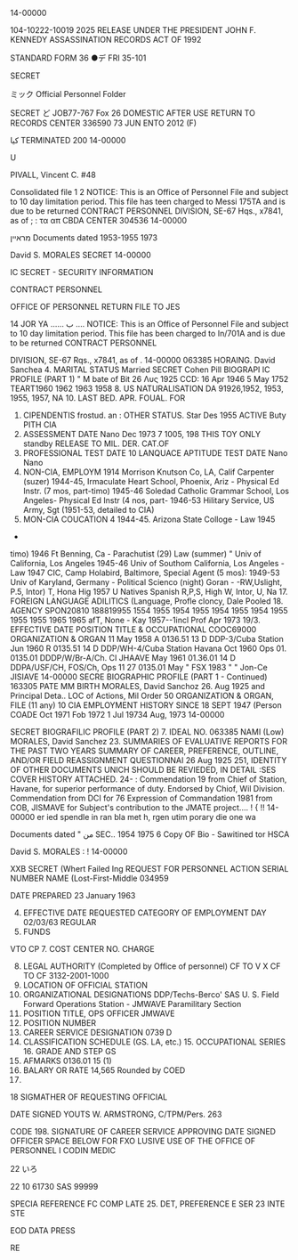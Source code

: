 14-00000

104-10222-10019 2025 RELEASE UNDER THE PRESIDENT JOHN F. KENNEDY ASSASSINATION RECORDS ACT OF 1992

STANDARD FORM 36
●デ
FRI
35-101

SECRET

ミック
Official Personnel Folder

SECRET
ど
JOB77-767 Fox 26
DOMESTIC AFTER USE
RETURN TO RECORDS CENTER
336590
73 JUN ENTO
2012
(F)

کیا
TERMINATED
200
14-00000

U

PIVALL, Vincent C. #48

Consolidated file
1
2
NOTICE: This is an Office of Personnel File and subject to 10 day limitation period. This file has teen charged to Messi 175TA and is due to be returned CONTRACT PERSONNEL DIVISION, SE-67 Hqs., x7841, as of
;
:
τα απ
CBDA CENTER
304536
14-00000

מראיין
Documents dated 1953-1955
1973

David S. MORALES
SECRET
14-00000

IC
SECRET - SECURITY INFORMATION

CONTRACT PERSONNEL

OFFICE OF PERSONNEL
RETURN FILE TO JES

14
JOR
YA
......
ب
....
NOTICE: This is an Office of Personnel File and subject to 10 day limitation period. This file has been charged to In/701A and is due to be returned CONTRACT PERSONNEL

DIVISION, SE-67 Rqs., x7841, as of
.
14-00000
063385
HORAING. David Sanchea
4. MARITAL STATUS
Married
SECRET
Cohen Pill
BIOGRAPI IC PROFILE (PART 1)
"
M
bate of Bit
26 Λυς 1925 CCD: 16 Apr 1946
5 May 1752
TEART1960 1962 1963 1958 8. US NATURALISATION DA
91926,1952, 1953, 1955, 1957, NA
10. LAST BED. APR. FOUAL. FOR
1. CIPENDENTIS
frostud. an
:
OTHER STATUS.
Star
Des 1955
ACTIVE Buty
PITH CIA
14. ASSESSMENT DATE
Nano
Dec 1973
7
1005, 198
THIS TOY ONLY standby
RELEASE TO
MIL. DER.
CAT.OF
13. PROFESSIONAL TEST DATE 10 LANQUACE APTITUDE TEST DATE
Nano
Nano
14. NON-CIA, EMPLOYM 1914 Morrison Knutson Co, LA, Calif Carpenter (suzer)
1944-45, Irmaculate Heart School, Phoenix, Ariz - Physical Ed Instr. (7 mos, part-timo)
1945-46 Soledad Catholic Grammar School, Los Angeles- Physical Ed Instr (4 nos, part-
1946-53 Hilitary Service, US Army, Sgt (1951-53, detailed to CIA)
18. MON-CIA COUCATION
4
1944-45. Arizona State Colloge - Law
1945
-
timo)
1946 Ft Benning, Ca - Parachutist (29)
Law (summer)
"
Univ of California, Los Angeles
1945-46 Univ of Southom California, Los Angeles - Law
1947 CIC, Camp Holabird, Baltimore, Special Agent (5 mos):
1949-53 Univ of Karyland, Germany - Political Scienco (night)
Goran - -RW,Uslight, P.5, Intor) T, Hona Hig 1957
U Natives
Spanish R,P,S, High W, Intor, U, Na
17. FOREIGN
LANGUAGE
ADILITICS
(Language, Profle
cloncy, Dale Pooled
18. AGENCY SPON20810 188819955
1554
1955
1954
1955
1954
1955
1954
1955
1955
1955
1965
1965
afT, None - Kay 1957--1incl
Prof Apr 1973
19/3.
EFFECTIVE DATE POSITION TITLE & OCCUPATIONAL COOC69000 ORGANIZATION & ORGAN
11
May 1958
A
0136.51
13 D DDP-3/Cuba Station
Jun 1960 R
0135.51
14 D DDP/WH-4/Cuba Station
Havana
Oct 1960 Ops 01.
0135.01
DDDP/W/Br-A/Ch. CI
JHAAVE
May 1961
01.36.01
14 D DDPA/USF/CH, FOS/Ch, Ops
11
27
0135.01
May
"
FSX 1983
"
"
Jon-Ce
JISIAVE
14-00000
SECRE
BIOGRAPHIC PROFILE (PART 1 - Continued)
163305
PATE MM BIRTH
MORALES, David Sanchoz
26. Aug 1925
and Principal Deta..
LOC
of Actions, Mil
Order
50 ORGANIZATION & ORGAN, FILE (11 any)
10
CIA EMPLOYMENT HISTORY SINCE 18 SEPT 1947 (Person
COADE
Oct 1971
Fob 1972
1
Jul 19734
Aug, 1973
14-00000

SECRET
BIOGRAFILIC PROFILE (PART 2)
7. IDEAL NO.
063385
NAMI (Low)
MORALES, David Sanchez
23. SUMMARIES OF EVALUATIVE REPORTS FOR THE PAST TWO YEARS
SUMMARY OF CAREER, PREFERENCE, OUTLINE, AND/OR FIELD REASSIGNMENT QUESTIONNAI
26 Aug 1925
251, IDENTITY OF OTHER DOCUMENTS UNICH SHOULD BE REVIEDED, IN DETAIL
:SES COVER HISTORY ATTACHED.
24-
:
Commendation 19 from Chief of Station, Havane, for superior performance of duty.
Endorsed by Chiof, Wil Division.
Commendation from DCI for
76
Expression of Commandation 1981 from COB, JISMAVE for Subject's contribution to the
JMATE project....
!
{
!!
14-00000
er ied spendle in ran bla met h, rgen utim porary die one wa

Documents dated
"
من
SEC..
1954
1975
6
Copy
OF Bio - Sawitined tor HSCA

David S. MORALES
:
!
14-00000

XXB
SECRET
(Whert Failed Ing
REQUEST FOR PERSONNEL ACTION
SERIAL NUMBER
NAME (Lost-First-Middle
034959

DATE PREPARED
23 January 1963

4. EFFECTIVE DATE REQUESTED CATEGORY OF EMPLOYMENT
DAY
02/03/63
REGULAR
6. FUNDS

VTO CP
7. COST CENTER NO. CHARGE

8. LEGAL AUTHORITY (Completed by
Office of personnel)
CF TO V
X CF TO CF
3132-2001-1000
10. LOCATION OF OFFICIAL STATION
9. ORGANIZATIONAL DESIGNATIONS
DDP/Techs-Berco' SAS
U. S. Field
Forward Operations Station - JMWAVE
Paramilitary Section
11. POSITION TITLE,
OPS OFFICER
JMWAVE
12. POSITION NUMBER
13. CAREER SERVICE DESIGNATION
0739
D
14. CLASSIFICATION SCHEDULE (GS. LA, etc.) 15. OCCUPATIONAL SERIES 16. GRADE AND STEP
GS
19. AFMARKS
0136.01
15 (1)
17. BALARY OR RATE
14,565
Rounded by
COED
1.
18 SIGMATHER OF REQUESTING OFFICIAL

DATE SIGNED
YOUTS W. ARMSTRONG, C/TPM/Pers. 263

CODE
198. SIGNATURE OF CAREER SERVICE APPROVING DATE SIGNED
OFFICER
SPACE BELOW FOR FXO LUSIVE USE OF THE OFFICE OF PERSONNEL
I CODIN
MEDIC

22
いろ

22 10 61730 SAS 99999

SPECIA
REFERENCE
FC
COMP LATE
25. DET, PREFERENCE E SER
23 INTE STE

EOD DATA
PRESS

RE